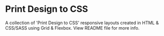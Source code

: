 # Print Design to CSS
A collection of 'Print Design to CSS' responsive layouts created in HTML &amp; CSS/SASS using Grid &amp; Flexbox. View README file for more info.
